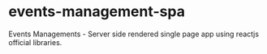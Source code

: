 # events-management-spa
Events Managements - Server side rendered single page app using reactjs official libraries.
